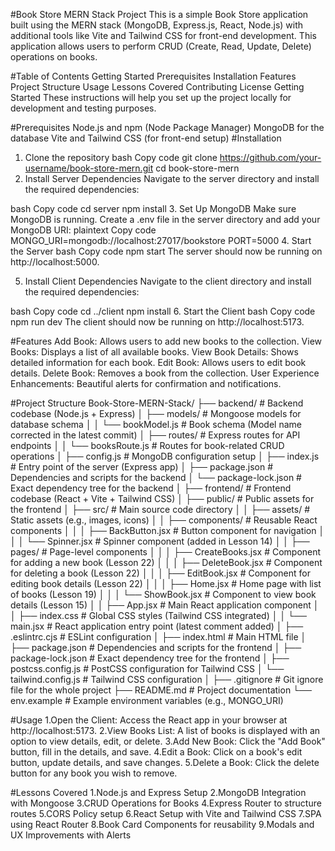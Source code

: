 #Book Store MERN Stack Project
This is a simple Book Store application built using the MERN stack (MongoDB, Express.js, React, Node.js) with additional tools like Vite and Tailwind CSS for front-end development. This application allows users to perform CRUD (Create, Read, Update, Delete) operations on books.

#Table of Contents
Getting Started
Prerequisites
Installation
Features
Project Structure
Usage
Lessons Covered
Contributing
License
Getting Started
These instructions will help you set up the project locally for development and testing purposes.

#Prerequisites
Node.js and npm (Node Package Manager)
MongoDB for the database
Vite and Tailwind CSS (for front-end setup)
#Installation
1. Clone the repository
bash
Copy code
git clone https://github.com/your-username/book-store-mern.git
cd book-store-mern
2. Install Server Dependencies
Navigate to the server directory and install the required dependencies:

bash
Copy code
cd server
npm install
3. Set Up MongoDB
Make sure MongoDB is running.
Create a .env file in the server directory and add your MongoDB URI:
plaintext
Copy code
MONGO_URI=mongodb://localhost:27017/bookstore
PORT=5000
4. Start the Server
bash
Copy code
npm start
The server should now be running on http://localhost:5000.

5. Install Client Dependencies
Navigate to the client directory and install the required dependencies:

bash
Copy code
cd ../client
npm install
6. Start the Client
bash
Copy code
npm run dev
The client should now be running on http://localhost:5173.

#Features
Add Book: Allows users to add new books to the collection.
View Books: Displays a list of all available books.
View Book Details: Shows detailed information for each book.
Edit Book: Allows users to edit book details.
Delete Book: Removes a book from the collection.
User Experience Enhancements: Beautiful alerts for confirmation and notifications.

#Project Structure
Book-Store-MERN-Stack/
├── backend/                # Backend codebase (Node.js + Express)
│   ├── models/             # Mongoose models for database schema
│   │   └── bookModel.js    # Book schema (Model name corrected in the latest commit)
│   ├── routes/             # Express routes for API endpoints
│   │   └── booksRoute.js   # Routes for book-related CRUD operations
│   ├── config.js           # MongoDB configuration setup
│   ├── index.js            # Entry point of the server (Express app)
│   ├── package.json        # Dependencies and scripts for the backend
│   └── package-lock.json   # Exact dependency tree for the backend
│
├── frontend/               # Frontend codebase (React + Vite + Tailwind CSS)
│   ├── public/             # Public assets for the frontend
│   ├── src/                # Main source code directory
│   │   ├── assets/         # Static assets (e.g., images, icons)
│   │   ├── components/     # Reusable React components
│   │   │   ├── BackButton.jsx  # Button component for navigation
│   │   │   └── Spinner.jsx     # Spinner component (added in Lesson 14)
│   │   ├── pages/          # Page-level components
│   │   │   ├── CreateBooks.jsx  # Component for adding a new book (Lesson 22)
│   │   │   ├── DeleteBook.jsx   # Component for deleting a book (Lesson 22)
│   │   │   ├── EditBook.jsx     # Component for editing book details (Lesson 22)
│   │   │   ├── Home.jsx         # Home page with list of books (Lesson 19)
│   │   │   └── ShowBook.jsx     # Component to view book details (Lesson 15)
│   │   ├── App.jsx          # Main React application component
│   │   ├── index.css        # Global CSS styles (Tailwind CSS integrated)
│   │   └── main.jsx         # React application entry point (latest comment added)
│   ├── .eslintrc.cjs        # ESLint configuration
│   ├── index.html           # Main HTML file
│   ├── package.json         # Dependencies and scripts for the frontend
│   ├── package-lock.json    # Exact dependency tree for the frontend
│   ├── postcss.config.js    # PostCSS configuration for Tailwind CSS
│   └── tailwind.config.js   # Tailwind CSS configuration
│
├── .gitignore              # Git ignore file for the whole project
├── README.md               # Project documentation
└── env.example             # Example environment variables (e.g., MONGO_URI)


#Usage
1.Open the Client: Access the React app in your browser at http://localhost:5173.
2.View Books List: A list of books is displayed with an option to view details, edit, or delete.
3.Add New Book: Click the "Add Book" button, fill in the details, and save.
4.Edit a Book: Click on a book's edit button, update details, and save changes.
5.Delete a Book: Click the delete button for any book you wish to remove.

#Lessons Covered
1.Node.js and Express Setup
2.MongoDB Integration with Mongoose
3.CRUD Operations for Books
4.Express Router to structure routes
5.CORS Policy setup
6.React Setup with Vite and Tailwind CSS
7.SPA using React Router
8.Book Card Components for reusability
9.Modals and UX Improvements with Alerts
